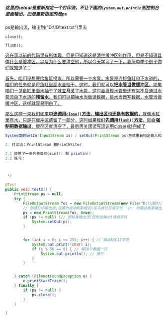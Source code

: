 ##### 这里的setout是重新指定一个打印流，不让下面的`System.out.println`到控制台里面输出，而是重新指定的是ps

ps是输出流，输出到("D:\\IO\\text.txt")里去

`close();`

`flush();`

<u>这在我以前的代码里有所体现，但是只知道这是清空缓冲区的作用，但是不知道具体什么是缓冲区，以及为什么要清空他，所以今天学习了一下，我简单举个例子你们就知道了：

首先，咱们设想要给鱼缸换水，所以需要一个水泵，水泵是连接鱼缸和下水道的，咱们的任务就是将鱼缸里面水全抽干，这时，我们就可以**把水管当做缓冲区**。如果咱们一见鱼缸里面水抽干了就**立马关**了水泵，这时会发现水管里还有来不及通过水泵流向下水道的**残留水**，我们可以把抽水当做读数据，排水当做写数据，水管当做缓冲区，这样就容易明白了。

那么这样一来我们如果**中途调用`close()`方法**，**输出区也还是有数据的**，就像水缸里有水，只是在缓冲区遗留了一部分，这时如果我们**先调用`flush()`方法**，就会**强制把数据输出**，缓存区就清空了，最后再关闭读写流调用close()就完成了</u>

```java
System类的setIn(InputStream is) / setOut(PrintStream ps)方式重新指定输入和输出的流。
```

```java
2. 打印流：PrintStream 和PrintWriter

2.1 提供了一系列重载的print() 和 println()
2.2 练习：



 */

@Test
public void test2() {
    PrintStream ps = null;
    try {
        FileOutputStream fos = new FileOutputStream(new File("D:\\IO\\text.txt"));
        // 创建打印输出流,设置为自动刷新模式(写入换行符或字节 '\n' 时都会刷新输出缓冲区)
        ps = new PrintStream(fos, true);
        if (ps != null) {// 把标准输出流(控制台输出)改成文件
            System.setOut(ps);
        }


        for (int i = 0; i <= 255; i++) { // 输出ASCII字符
            System.out.print((char) i);
            if (i % 50 == 0) { // 每50个数据一行
                System.out.println(); // 换行
            }
        }


    } catch (FileNotFoundException e) {
        e.printStackTrace();
    } finally {
        if (ps != null) {
            ps.close();
        }
    }

}
```